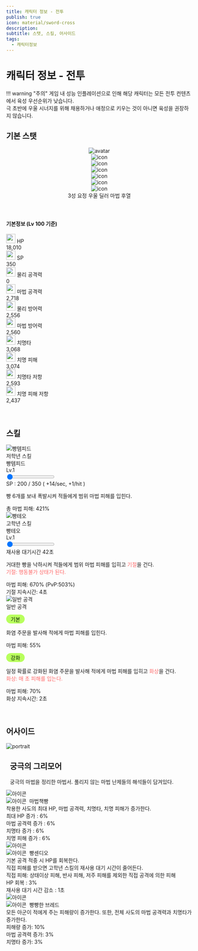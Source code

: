 ```yaml
---
title: 캐릭터 정보 - 전투
publish: true
icon: material/sword-cross
description:
subtitle: 스탯, 스킬, 어사이드
tags:
  - 캐릭터정보
---
```


# 캐릭터 정보 - 전투
!!! warning "주의"
    게임 내 성능 인플레이션으로 인해 해당 캐릭터는 모든 전투 컨텐츠에서 육성 우선순위가 낮습니다.<br>
    극 초반에 우울 시너지를 위해 채용하거나 애정으로 키우는 것이 아니면 육성을 권장하지 않습니다.

## 기본 스탯
<div class="stat-card">
  <header class="stat-header">
    <div class="stat-avatar-wrap">
      <img class="stat-avatar" src="https://vitamink1.github.io/mkdocs-test/assets/Ashur_profile.png" alt="avatar">
    </div>
    <div class="stat-meta">
      <div class="stat-icons">
        <div class="icon-pill"><img src="https://vitamink1.github.io/mkdocs-test/assets/CharacterInfo/3star.png" alt="icon"></div>
        <div class="icon-pill"><img src="https://vitamink1.github.io/mkdocs-test/assets/CharacterInfo/position/Common_UnitRace_Fairy.png" alt="icon"></div>
        <div class="icon-pill"><img src="https://vitamink1.github.io/mkdocs-test/assets/CharacterInfo/position/PickUpPersonality_Gloomy.png" alt="icon"></div>
        <div class="icon-pill"><img src="https://vitamink1.github.io/mkdocs-test/assets/CharacterInfo/position/Common_UnitClass_0001.png" alt="icon"></div>
        <div class="icon-pill"><img src="https://vitamink1.github.io/mkdocs-test/assets/CharacterInfo/position/Common_UnitAttackMagic.png" alt="icon"></div>
        <div class="icon-pill"><img src="https://vitamink1.github.io/mkdocs-test/assets/CharacterInfo/position/Common_PositionBack.png" alt="icon"></div>
      </div>
      <div class="stat-pills">
        <span class="pill">3성</span>
        <span class="pill">요정</span>
        <span class="pill">우울</span>
        <span class="pill">딜러</span>
        <span class="pill">마법</span>
        <span class="pill">후열</span>
      </div>
    </div>
  </header>
  <section class="stat-body">
    <h4 class="stat-section-title"> 기본정보 (Lv 100 기준)</h4>
    <div class="stat-table">
      <div class="stat-row"><div class="stat-key"><img src="https://vitamink1.github.io/mkdocs-test/assets/CharacterInfo/stats/Icon_Hp.png" width="25"> HP</div><div class="stat-value">18,010</div></div>
      <div class="stat-row"><div class="stat-key"><img src="https://vitamink1.github.io/mkdocs-test/assets/CharacterInfo/stats/Icon_Sp.png" width="25"> SP</div><div class="stat-value">350</div></div>
      <div class="stat-row"><div class="stat-key"><img src="https://vitamink1.github.io/mkdocs-test/assets/CharacterInfo/stats/Icon_AttackPhysic.png" width="25"> 물리 공격력</div><div class="stat-value">0</div></div>
      <div class="stat-row"><div class="stat-key"><img src="https://vitamink1.github.io/mkdocs-test/assets/CharacterInfo/stats/Icon_AttackMagic.png" width="25"> 마법 공격력</div><div class="stat-value">2,718</div></div>
      <div class="stat-row"><div class="stat-key"><img src="https://vitamink1.github.io/mkdocs-test/assets/CharacterInfo/stats/Icon_DefensePhysic.png" width="25"> 물리 방어력</div><div class="stat-value">2,556</div></div>
      <div class="stat-row"><div class="stat-key"><img src="https://vitamink1.github.io/mkdocs-test/assets/CharacterInfo/stats/Icon_DefenseMagic.png" width="25"> 마법 방어력</div><div class="stat-value">2,560</div></div>
      <div class="stat-row"><div class="stat-key"><img src="https://vitamink1.github.io/mkdocs-test/assets/CharacterInfo/stats/Icon_CriticalRate.png" width="25"> 치명타</div><div class="stat-value">3,068</div></div>
      <div class="stat-row"><div class="stat-key"><img src="https://vitamink1.github.io/mkdocs-test/assets/CharacterInfo/stats/Icon_CriticalMult.png" width="25"> 치명 피해</div><div class="stat-value">3,074</div></div>
      <div class="stat-row"><div class="stat-key"><img src="https://vitamink1.github.io/mkdocs-test/assets/CharacterInfo/stats/Icon_CriticalResist.png" width="25"> 치명타 저항</div><div class="stat-value">2,593</div></div>
      <div class="stat-row"><div class="stat-key"><img src="https://vitamink1.github.io/mkdocs-test/assets/CharacterInfo/stats/Icon_CriticalMultResist.png" width="25"> 치명 피해 저항</div><div class="stat-value">2,437</div></div>
    </div>
  </section>
</div>
<br>
<br>

## 스킬
<div class="lore-grid">
  <!-- Column 1 -->
  <article class="lore-card">
    <div class="lore-header">
  <img src="https://vitamink1.github.io/mkdocs-test/assets/CharacterInfo/skill/Icon_AdmissionSkill_Ashur.png" alt="빵템피드" class="lore-avatar">
      <div>
        <div class="lore-subtitle">저학년 스킬</div>
        <div class="lore-title">빵템피드</div>
      </div>
    </div>
    <div class="lore-slider-wrapper">
      <div id="left-level" class="lore-level-box lore-lvl">Lv.1</div>
  <input id="left-slider" type="range" min="1" max="13" value="1" data-level-values='[421,443,471,504,544,589,634,684,746,807,844,881,918]'>
    </div>
    <div class="lore-stat-row">SP :<span class="lore-number-highlight">  200</span></span> / <span class="lore-number-highlight">  350</span> (<span class="lore-number-highlight"> +14/sec, +1/hit </span>)</div>
    <p class="lore-desc">빵 6개를 보내 폭발시켜 적들에게 범위 마법 피해를 입힌다.</p>
  <div class="lore-stat-row">총 마법 피해: <span id="left-damage" class="lore-number-highlight">421</span>%</div>
  </article>

  <!-- Column 2 -->
  <article class="lore-card">
    <div class="lore-header">
      <img src="https://vitamink1.github.io/mkdocs-test/assets/CharacterInfo/skill/Icon_GraduateSkill_Ashur.png" 
      alt="빵테오" class="lore-avatar">
      <div>
        <div class="lore-subtitle">고학년 스킬</div>
        <div class="lore-title">빵테오</div>
      </div>
    </div>
    <div class="lore-slider-wrapper">
      <div id="mid-level" class="lore-level-box lore-lvl">Lv.1</div>
      <input id="mid-slider" type="range" min="1" max="13" value="1"
        data-level-values='[670,710,760,810,870,940,1020,1100,1190,1290,1340,1390,1440]'
        data-level-cooldowns='[503,533,570,608,653,705,765,825,893,968,1005,1043,1080]'>
    </div>
    <div class="lore-stat-row">재사용 대기시간 <span class="lore-number-highlight">42초</span></div>
    <p class="lore-desc">거대한 빵을 낙하시켜 적들에게 범위 마법 피해를 입히고 <span style="color:#ff6b6b">기절</span>을 건다.<br><span style="color:#ff6b6b">기절: 행동불가 상태가 된다.</span></p>
  <div class="lore-stat-row">마법 피해: <span class="lore-number-highlight" id="mid-damage">670</span>% (PvP:<span class="lore-number-highlight" id="mid-cooldown-sec">503</span>%)<br>기절 지속시간: <span class="lore-number-highlight">4</span>초</div>
  </article>

  <!-- Column 3 -->
  <article class="lore-card">
    <div class="lore-header">
      <img src="https://vitamink1.github.io/mkdocs-test/assets/CharacterInfo/skill/Magic_NormalAttack.png" alt="일반 공격" class="lore-avatar">
      <div>
        <div class="lore-title" style="margin-top:0">일반 공격</div>
      </div>
    </div>
    <div style="margin-top:12px;margin-bottom:6px">
      <div style="display:inline-block;background:#b8ff5d;color:#052006;padding:2px 12px;border-radius:18px">기본</div>
    </div>
    <p class="lore-desc">화염 주문을 발사해 적에게 마법 피해를 입힌다.</p>
    <div class="lore-stat-row">마법 피해: <span class="lore-number-highlight">55</span>%</div>
    <div style="margin-top:12px;margin-bottom:6px">
      <div style="display:inline-block;background:#b8ff5d;color:#052006;padding:2px 12px;border-radius:18px">강화</div>
    </div>
      <p class="lore-desc">일정 확률로 강화된 화염 주문을 발사해 적에게 마법 피해를 입히고 <span style="color:#ff6b6b;">화상</span>을 건다.<br><span style="color:#ff6b6b">화상: 매 초 피해를 입는다.</span></p>
      <div class="lore-stat-row">마법 피해: <span class="lore-number-highlight">70</span>%<br>화상 지속시간: <span class="lore-number-highlight">2</span>초</div>
    </div>
  </article>
</div>
<br>
<br>

## 어사이드
<div class="battle-panel">
  <div class="battle-header">
    <img class="battle-header-img" style="margin-left: auto; margin-right: auto; display: block;" src="https://vitamink1.github.io/mkdocs-test/assets/CharacterInfo/AsideIcon_Ashur.png" alt="portrait"/>
    <div style="margin-left: 10px; width: 100%">
      <h2 class="battle-title">궁극의 그리모어</h2>
      <p style="margin:0 0 10px 0;">궁극의 마법을 정리한 마법서. 풀리지 않는 마법 난제들의 해석들이 담겨있다.</p>
    </div>
  </div>

  <div class="skill-list" style="margin-top:12px;">
    <div class="skill-card">
      <img class="icon" src="https://vitamink1.github.io/mkdocs-test/assets/CharacterInfo/skill/Aside_Skill_Ashur_1.png" alt="아이콘"/>
      <div class="meta">
        <div style="display:flex;align-items:center;gap:8px;">
          <img class="badge-stars" src="https://vitamink1.github.io/mkdocs-test/assets/CharacterInfo/1star.png" alt="아이콘"/>
          <div class="skill-name">마법책빵</div>
        </div>
        <div class="skill-desc">
        착용한 사도의 최대 HP, 마법 공격력, 치명타, 치명 피해가 증가한다.
        </div>
        <div class="skill-stats">
        최대 HP 증가 : <span class="skill-percent">6</span>%<br/>
        마법 공격력 증가 : <span class="skill-percent">6</span>%<br/>
        치명타 증가 : <span class="skill-percent">6</span>%<br/>
        치명 피해 증가 : <span class="skill-percent">6</span>%</div>
      </div>
    </div>
    <div class="skill-card">
      <img class="icon" src="https://vitamink1.github.io/mkdocs-test/assets/CharacterInfo/skill/Aside_Skill_Ashur_2.png" alt="아이콘"/>
      <div class="meta">
        <div style="display:flex;align-items:center;gap:8px;">
          <img class="badge-stars" src="https://vitamink1.github.io/mkdocs-test/assets/CharacterInfo/2star.png" alt="아이콘"/>
          <div class="skill-name">빵센디오</div>
        </div>
        <div class="skill-desc">
        기본 공격 적중 시 HP를 회복한다.<br/>
        <span class="red-text">직접 피해</span>를 받으면 고학년 스킬의 재사용 대기 시간이 줄어든다.<br/>
        <span class="red-text">직접 피해: 상태이상 피해, 반사 피해, 저주 피해를 제외한 직접 공격에 의한 피해</span><br/>
        </div>
        <div class="skill-stats">
        HP 회복 : <span class="skill-percent">3</span>%<br/>
        재사용 대기 시간 감소 : <span class="skill-percent">1</span>초
        </div>
      </div>
    </div>
    <div class="skill-card">
      <img class="icon" src="https://vitamink1.github.io/mkdocs-test/assets/CharacterInfo/skill/Aside_Skill_Ashur_3.png" alt="아이콘"/>
      <div class="meta">
        <div style="display:flex;align-items:center;gap:8px;">
          <img class="badge-stars" src="https://vitamink1.github.io/mkdocs-test/assets/CharacterInfo/3star.png" alt="아이콘"/>
          <div class="skill-name">빵빵한 브레드</div>
        </div>
        <div class="skill-desc">
        모든 아군이 적에게 주는 피해량이 증가한다. 또한, 전체 사도의 마법 공격력과 치명타가 증가한다.</div>
        <div class="skill-stats">
        피해량 증가: <span class="skill-percent">10</span>%<br/>
        마법 공격력 증가: <span class="skill-percent">3</span>%<br/>
        치명타 증가: <span class="skill-percent">3</span>%</div>
        </div>
      </div>
    </div>
  </div>
</div>
<br>
<br>
